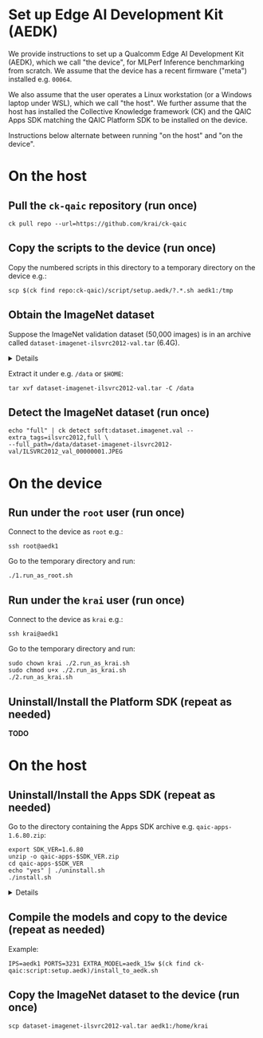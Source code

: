 # Set up Edge AI Development Kit (AEDK)

We provide instructions to set up a Qualcomm Edge AI Development Kit (AEDK),
which we call "the device", for MLPerf Inference benchmarking from scratch.
We assume that the device has a recent firmware ("meta") installed e.g. `00064`.

We also assume that the user operates a Linux workstation (or a Windows laptop
under WSL), which we call "the host". We further assume that the host has
installed the Collective Knowledge framework (CK) and the QAIC Apps SDK
matching the QAIC Platform SDK to be installed on the device.

Instructions below alternate between running "on the host" and "on the device".

# On the host

## Pull the `ck-qaic` repository (run once)

```
ck pull repo --url=https://github.com/krai/ck-qaic
```

## Copy the scripts to the device (run once)

Copy the numbered scripts in this directory to a temporary directory on the device e.g.:

```
scp $(ck find repo:ck-qaic)/script/setup.aedk/?.*.sh aedk1:/tmp
```

## Obtain the ImageNet dataset

Suppose the ImageNet validation dataset (50,000 images) is in an archive called
`dataset-imagenet-ilsvrc2012-val.tar` (6.4G).

<details><pre>
&dollar; md5sum dataset-imagenet-ilsvrc2012-val.tar
3f31a40f2bb902e28aa23aad0fc8e383  dataset-imagenet-ilsvrc2012-val.tar
</pre></details>

Extract it under e.g. `/data` or `$HOME`:
```
tar xvf dataset-imagenet-ilsvrc2012-val.tar -C /data
```

## Detect the ImageNet dataset (run once)
```
echo "full" | ck detect soft:dataset.imagenet.val --extra_tags=ilsvrc2012,full \
--full_path=/data/dataset-imagenet-ilsvrc2012-val/ILSVRC2012_val_00000001.JPEG
```

# On the device

## Run under the `root` user (run once)

Connect to the device as `root` e.g.:
```
ssh root@aedk1
```

Go to the temporary directory and run:
```
./1.run_as_root.sh
```

## Run under the `krai` user (run once)

Connect to the device as `krai` e.g.:
```
ssh krai@aedk1
```

Go to the temporary directory and run:
```
sudo chown krai ./2.run_as_krai.sh
sudo chmod u+x ./2.run_as_krai.sh
./2.run_as_krai.sh
```

## Uninstall/Install the Platform SDK (repeat as needed)
**TODO**

# On the host

## Uninstall/Install the Apps SDK (repeat as needed)

Go to the directory containing the Apps SDK archive e.g. `qaic-apps-1.6.80.zip`:

```
export SDK_VER=1.6.80
unzip -o qaic-apps-$SDK_VER.zip
cd qaic-apps-$SDK_VER
echo "yes" | ./uninstall.sh
./install.sh
```

<details><pre>
&dollar; grep build_id /opt/qti-aic/versions/apps.xml -B1
                &lsaquo;base_version&rsaquo;1.6&lsaquo;&sol;base_version&rsaquo;
                &lsaquo;build_id&rsaquo;80lsaquo;&sol;build_id&rsaquo;
</pre></details>

## Compile the models and copy to the device (repeat as needed)

Example:
```
IPS=aedk1 PORTS=3231 EXTRA_MODEL=aedk_15w $(ck find ck-qaic:script:setup.aedk)/install_to_aedk.sh
```

## Copy the ImageNet dataset to the device (run once)

```
scp dataset-imagenet-ilsvrc2012-val.tar aedk1:/home/krai
```
